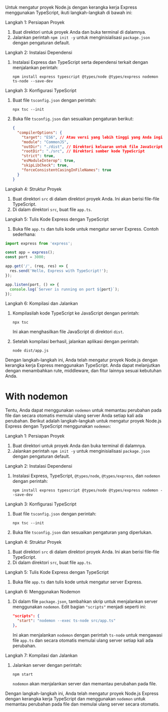 Untuk mengatur proyek Node.js dengan kerangka kerja Express menggunakan TypeScript, ikuti langkah-langkah di bawah ini:

Langkah 1: Persiapan Proyek
1. Buat direktori untuk proyek Anda dan buka terminal di dalamnya.
2. Jalankan perintah `npm init -y` untuk menginisialisasi `package.json` dengan pengaturan default.

Langkah 2: Instalasi Dependensi
1. Instalasi Express dan TypeScript serta dependensi terkait dengan menjalankan perintah:

   ```
   npm install express typescript @types/node @types/express nodemon ts-node --save-dev
   ```

Langkah 3: Konfigurasi TypeScript
1. Buat file `tsconfig.json` dengan perintah:

   ```
   npx tsc --init
   ```

2. Buka file `tsconfig.json` dan sesuaikan pengaturan berikut:

   ```json
   {
     "compilerOptions": {
       "target": "ES6", // Atau versi yang lebih tinggi yang Anda inginkan
       "module": "CommonJS",
       "outDir": "./dist", // Direktori keluaran untuk file JavaScript yang telah dikompilasi
       "rootDir": "./src", // Direktori sumber kode TypeScript
       "strict": true,
       "esModuleInterop": true,
       "skipLibCheck": true,
       "forceConsistentCasingInFileNames": true
     }
   }
   ```

Langkah 4: Struktur Proyek
1. Buat direktori `src` di dalam direktori proyek Anda. Ini akan berisi file-file TypeScript.
2. Di dalam direktori `src`, buat file `app.ts`.

Langkah 5: Tulis Kode Express dengan TypeScript
1. Buka file `app.ts` dan tulis kode untuk mengatur server Express. Contoh sederhana:

```typescript
import express from 'express';

const app = express();
const port = 3000;

app.get('/', (req, res) => {
  res.send('Hello, Express with TypeScript!');
});

app.listen(port, () => {
  console.log(`Server is running on port ${port}`);
});
```

Langkah 6: Kompilasi dan Jalankan
1. Kompilasilah kode TypeScript ke JavaScript dengan perintah:

   ```
   npx tsc
   ```

   Ini akan menghasilkan file JavaScript di direktori `dist`.

2. Setelah kompilasi berhasil, jalankan aplikasi dengan perintah:

   ```
   node dist/app.js
   ```

Dengan langkah-langkah ini, Anda telah mengatur proyek Node.js dengan kerangka kerja Express menggunakan TypeScript. Anda dapat melanjutkan dengan menambahkan rute, middleware, dan fitur lainnya sesuai kebutuhan Anda.


# With nodemon

Tentu, Anda dapat menggunakan `nodemon` untuk memantau perubahan pada file dan secara otomatis memulai ulang server Anda setiap kali ada perubahan. Berikut adalah langkah-langkah untuk mengatur proyek Node.js Express dengan TypeScript menggunakan `nodemon`:

Langkah 1: Persiapan Proyek
1. Buat direktori untuk proyek Anda dan buka terminal di dalamnya.
2. Jalankan perintah `npm init -y` untuk menginisialisasi `package.json` dengan pengaturan default.

Langkah 2: Instalasi Dependensi
1. Instalasi Express, TypeScript, `@types/node`, `@types/express`, dan `nodemon` dengan perintah:

   ```
   npm install express typescript @types/node @types/express nodemon --save-dev
   ```

Langkah 3: Konfigurasi TypeScript
1. Buat file `tsconfig.json` dengan perintah:

   ```
   npx tsc --init
   ```

2. Buka file `tsconfig.json` dan sesuaikan pengaturan yang diperlukan.

Langkah 4: Struktur Proyek
1. Buat direktori `src` di dalam direktori proyek Anda. Ini akan berisi file-file TypeScript.
2. Di dalam direktori `src`, buat file `app.ts`.

Langkah 5: Tulis Kode Express dengan TypeScript
1. Buka file `app.ts` dan tulis kode untuk mengatur server Express.

Langkah 6: Menggunakan Nodemon
1. Di dalam file `package.json`, tambahkan skrip untuk menjalankan server menggunakan `nodemon`. Edit bagian `"scripts"` menjadi seperti ini:

   ```json
   "scripts": {
     "start": "nodemon --exec ts-node src/app.ts"
   },
   ```

   Ini akan menjalankan `nodemon` dengan perintah `ts-node` untuk mengawasi file `app.ts` dan secara otomatis memulai ulang server setiap kali ada perubahan.

Langkah 7: Kompilasi dan Jalankan
1. Jalankan server dengan perintah:

   ```
   npm start
   ```

   `nodemon` akan menjalankan server dan memantau perubahan pada file.

Dengan langkah-langkah ini, Anda telah mengatur proyek Node.js Express dengan kerangka kerja TypeScript dan menggunakan `nodemon` untuk memantau perubahan pada file dan memulai ulang server secara otomatis.